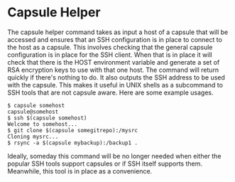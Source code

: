 # Capsule Helper

The capsule helper command takes as input a host of a capsule that will be
accessed and ensures that an SSH configuration is in place to connect to
the host as a capsule. This involves checking that the general capsule
configuration is in place for the SSH client. When that is in place it will
check that there is the HOST environment variable and generate a set of
RSA encryption keys to use with that one host. The command will return
quickly if there's nothing to do. It also outputs the SSH address to be
used with the capsule. This makes it useful in UNIX shells as a subcommand
to SSH tools that are not capsule aware. Here are some example usages.

```
$ capsule somehost
capsule@somehost
$ ssh $(capsule somehost)
Welcome to somehost...
$ git clone $(capsule somegitrepo):/mysrc
Cloning mysrc...
$ rsync -a $(capsule mybackup):/backup1 .
```

Ideally, someday this command will be no longer needed when either the
popular SSH tools support capsules or if SSH itself supports them. Meanwhile,
this tool is in place as a convenience.
